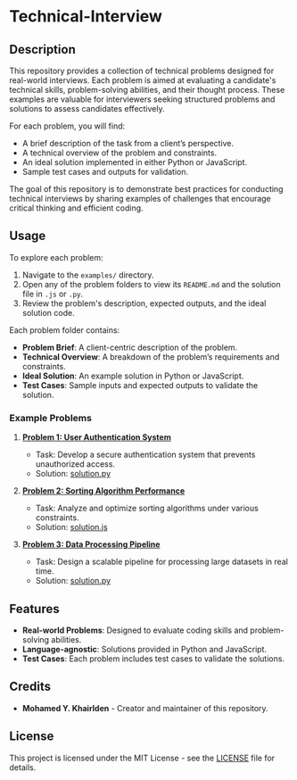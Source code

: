 # Technical-Interview

## Description

This repository provides a collection of technical problems designed for real-world interviews. Each problem is aimed at evaluating a candidate's technical skills, problem-solving abilities, and their thought process. These examples are valuable for interviewers seeking structured problems and solutions to assess candidates effectively.

For each problem, you will find:
- A brief description of the task from a client’s perspective.
- A technical overview of the problem and constraints.
- An ideal solution implemented in either Python or JavaScript.
- Sample test cases and outputs for validation.

The goal of this repository is to demonstrate best practices for conducting technical interviews by sharing examples of challenges that encourage critical thinking and efficient coding.

## Usage

To explore each problem:
1. Navigate to the `examples/` directory.
2. Open any of the problem folders to view its `README.md` and the solution file in `.js` or `.py`.
3. Review the problem's description, expected outputs, and the ideal solution code.

Each problem folder contains:
- **Problem Brief**: A client-centric description of the problem.
- **Technical Overview**: A breakdown of the problem’s requirements and constraints.
- **Ideal Solution**: An example solution in Python or JavaScript.
- **Test Cases**: Sample inputs and expected outputs to validate the solution.

### Example Problems

1. **[Problem 1: User Authentication System](examples/problem_1/README.md)**
    - Task: Develop a secure authentication system that prevents unauthorized access.
    - Solution: [solution.py](examples/problem_1/solution.py)

2. **[Problem 2: Sorting Algorithm Performance](examples/problem_2/README.md)**
    - Task: Analyze and optimize sorting algorithms under various constraints.
    - Solution: [solution.js](examples/problem_2/solution.js)

3. **[Problem 3: Data Processing Pipeline](examples/problem_3/README.md)**
    - Task: Design a scalable pipeline for processing large datasets in real time.
    - Solution: [solution.py](examples/problem_3/solution.py)

## Features

- **Real-world Problems**: Designed to evaluate coding skills and problem-solving abilities.
- **Language-agnostic**: Solutions provided in Python and JavaScript.
- **Test Cases**: Each problem includes test cases to validate the solutions.

## Credits

- **Mohamed Y. Khairlden** - Creator and maintainer of this repository.

## License

This project is licensed under the MIT License - see the [LICENSE](LICENSE) file for details.
